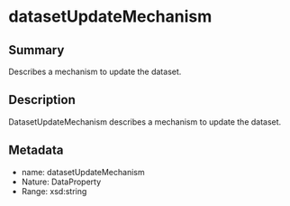 <!-- Automatically generated by spec-parser v2.0.0 on 2023-12-27T15:02:03.969017+00:00 -->
<!-- SPDX-License-Identifier: Community-Spec-1.0 -->

# datasetUpdateMechanism

## Summary

Describes a mechanism to update the dataset.


## Description

DatasetUpdateMechanism describes a mechanism to update the dataset.


## Metadata

- name: datasetUpdateMechanism
- Nature: DataProperty
- Range: xsd:string




